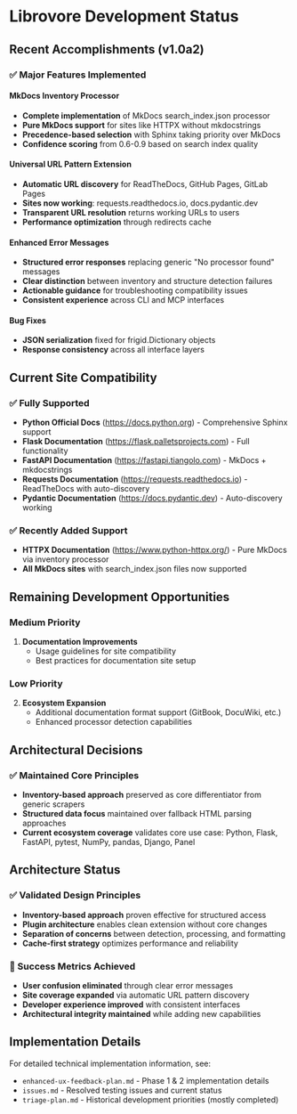 # Librovore Development Status

## Recent Accomplishments (v1.0a2)

### ✅ Major Features Implemented

#### MkDocs Inventory Processor
- **Complete implementation** of MkDocs search_index.json processor
- **Pure MkDocs support** for sites like HTTPX without mkdocstrings
- **Precedence-based selection** with Sphinx taking priority over MkDocs
- **Confidence scoring** from 0.6-0.9 based on search index quality

#### Universal URL Pattern Extension
- **Automatic URL discovery** for ReadTheDocs, GitHub Pages, GitLab Pages
- **Sites now working**: requests.readthedocs.io, docs.pydantic.dev  
- **Transparent URL resolution** returns working URLs to users
- **Performance optimization** through redirects cache

#### Enhanced Error Messages
- **Structured error responses** replacing generic "No processor found" messages
- **Clear distinction** between inventory and structure detection failures
- **Actionable guidance** for troubleshooting compatibility issues
- **Consistent experience** across CLI and MCP interfaces

#### Bug Fixes
- **JSON serialization** fixed for frigid.Dictionary objects
- **Response consistency** across all interface layers

## Current Site Compatibility

### ✅ Fully Supported
- **Python Official Docs** (https://docs.python.org) - Comprehensive Sphinx support
- **Flask Documentation** (https://flask.palletsprojects.com) - Full functionality  
- **FastAPI Documentation** (https://fastapi.tiangolo.com) - MkDocs + mkdocstrings
- **Requests Documentation** (https://requests.readthedocs.io) - ReadTheDocs with auto-discovery
- **Pydantic Documentation** (https://docs.pydantic.dev) - Auto-discovery working

### ✅ Recently Added Support
- **HTTPX Documentation** (https://www.python-httpx.org/) - Pure MkDocs via inventory processor
- **All MkDocs sites** with search_index.json files now supported

## Remaining Development Opportunities

### Medium Priority
1. **Documentation Improvements**
   - Usage guidelines for site compatibility
   - Best practices for documentation site setup

### Low Priority  
2. **Ecosystem Expansion**
   - Additional documentation format support (GitBook, DocuWiki, etc.)
   - Enhanced processor detection capabilities

## Architectural Decisions

### ✅ Maintained Core Principles
- **Inventory-based approach** preserved as core differentiator from generic scrapers
- **Structured data focus** maintained over fallback HTML parsing approaches
- **Current ecosystem coverage** validates core use case: Python, Flask, FastAPI, pytest, NumPy, pandas, Django, Panel

## Architecture Status

### ✅ Validated Design Principles
- **Inventory-based approach** proven effective for structured access
- **Plugin architecture** enables clean extension without core changes
- **Separation of concerns** between detection, processing, and formatting
- **Cache-first strategy** optimizes performance and reliability

### 🎯 Success Metrics Achieved
- **User confusion eliminated** through clear error messages
- **Site coverage expanded** via automatic URL pattern discovery  
- **Developer experience improved** with consistent interfaces
- **Architectural integrity maintained** while adding new capabilities

## Implementation Details

For detailed technical implementation information, see:
- `enhanced-ux-feedback-plan.md` - Phase 1 & 2 implementation details
- `issues.md` - Resolved testing issues and current status
- `triage-plan.md` - Historical development priorities (mostly completed)